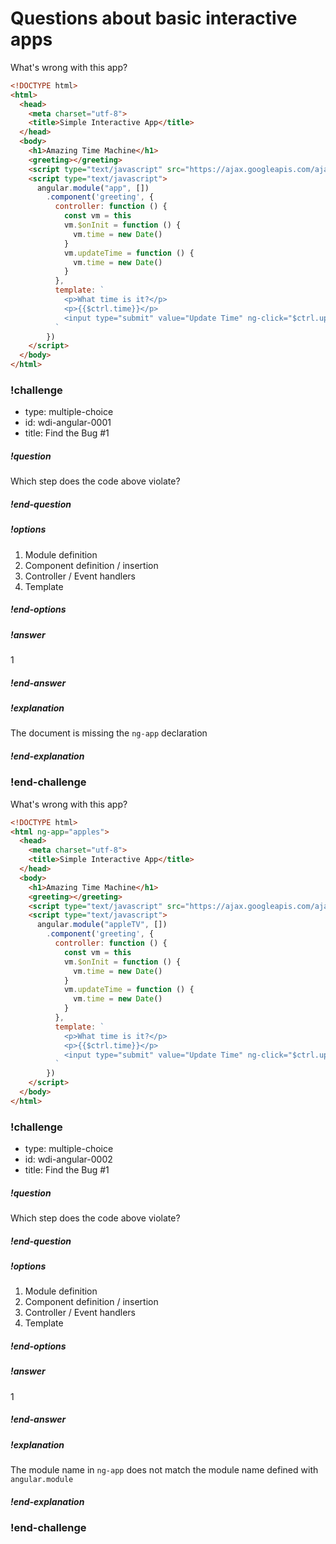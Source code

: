 # Questions about basic interactive apps

What's wrong with this app?

```html
<!DOCTYPE html>
<html>
  <head>
    <meta charset="utf-8">
    <title>Simple Interactive App</title>
  </head>
  <body>
    <h1>Amazing Time Machine</h1>
    <greeting></greeting>
    <script type="text/javascript" src="https://ajax.googleapis.com/ajax/libs/angularjs/1.6.0/angular.js"></script>
    <script type="text/javascript">
      angular.module("app", [])
        .component('greeting', {
          controller: function () {
            const vm = this
            vm.$onInit = function () {
              vm.time = new Date()
            }
            vm.updateTime = function () {
              vm.time = new Date()
            }
          },
          template: `
            <p>What time is it?</p>
            <p>{{$ctrl.time}}</p>
            <input type="submit" value="Update Time" ng-click="$ctrl.updateTime()" />
          `
        })
    </script>
  </body>
</html>
```

### !challenge

* type: multiple-choice
* id: wdi-angular-0001
* title: Find the Bug #1

##### !question
Which step does the code above violate?
##### !end-question

##### !options
1. Module definition
2. Component definition / insertion
3. Controller / Event handlers
4. Template
##### !end-options

##### !answer
1
##### !end-answer

##### !explanation
The document is missing the `ng-app` declaration
##### !end-explanation

### !end-challenge


What's wrong with this app?

```html
<!DOCTYPE html>
<html ng-app="apples">
  <head>
    <meta charset="utf-8">
    <title>Simple Interactive App</title>
  </head>
  <body>
    <h1>Amazing Time Machine</h1>
    <greeting></greeting>
    <script type="text/javascript" src="https://ajax.googleapis.com/ajax/libs/angularjs/1.6.0/angular.js"></script>
    <script type="text/javascript">
      angular.module("appleTV", [])
        .component('greeting', {
          controller: function () {
            const vm = this
            vm.$onInit = function () {
              vm.time = new Date()
            }
            vm.updateTime = function () {
              vm.time = new Date()
            }
          },
          template: `
            <p>What time is it?</p>
            <p>{{$ctrl.time}}</p>
            <input type="submit" value="Update Time" ng-click="$ctrl.updateTime()" />
          `
        })
    </script>
  </body>
</html>
```

### !challenge

* type: multiple-choice
* id: wdi-angular-0002
* title: Find the Bug #1

##### !question
Which step does the code above violate?
##### !end-question

##### !options
1. Module definition
2. Component definition / insertion
3. Controller / Event handlers
4. Template
##### !end-options

##### !answer
1
##### !end-answer

##### !explanation
The module name in `ng-app` does not match the module name defined with `angular.module`
##### !end-explanation

### !end-challenge
